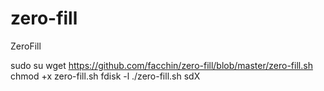 # zero-fill
ZeroFill


sudo su
wget https://github.com/facchin/zero-fill/blob/master/zero-fill.sh
chmod +x zero-fill.sh
fdisk -l
./zero-fill.sh sdX
